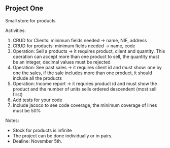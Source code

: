 ## Project One

Small store for products

Activities:
1. CRUD for Clients: minimum fields needed -> name, NIF, address
2. CRUD for products: minimum fields needed -> name, code
3. Operation: Sell a products -> it requires product, client and quantity. This operation can accept more than one product to sell, the quantity must be an integer, decimal values must be rejected
4. Operation: See past sales -> it requires client id and must show: one by one the sales, if the sale includes more than one product, it should include all the products
5. Operation: Income report -> it requries product id and must show the product and the number of units sells ordered descendent (most sell first)
6. Add tests for your code
7. Include jacoco to see code coverage, the minimum coverage of lines must be 50%

Notes: 
- Stock for products is infinite
- The project can be done individually or in pairs.
- Dealine: November 5th.
